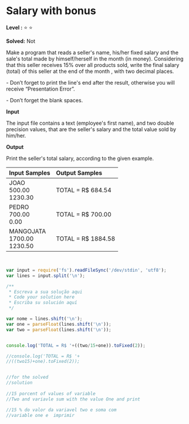 # Salary with bonus 

**Level :** :star: :star:

**Solved:** Not 


<p>
Make a program that reads a seller's name, his/her fixed salary and the sale's total made by himself/herself in the month (in money). Considering that this seller receives 15% over all products sold, write the final salary (total) of this seller at the end of the month , with two decimal places.
</p>

<p>
- Don’t forget to print the line's end after the result, otherwise you will receive “Presentation Error”.</p>

<p>
- Don’t forget the blank spaces.</p>


**Input** 

<p>
The input file contains a text (employee's first name), and two double precision values, that are the seller's salary and the total value sold by him/her.
</p>


**Output**

<p>
Print the seller's total salary, according to the given example.
</p>


| Input Samples | 	Output Samples |
|:--|:--|
| JOAO <br> 500.00 <br> 1230.30 |TOTAL = R$ 684.54
| PEDRO <br> 700.00 <br> 0.00 |TOTAL = R$ 700.00 |
| MANGOJATA <br >1700.00 <br>1230.50 |TOTAL = R$ 1884.58 |

```javascript 


var input = require('fs').readFileSync('/dev/stdin', 'utf8');
var lines = input.split('\n');

/**
 * Escreva a sua solução aqui
 * Code your solution here
 * Escriba su solución aquí
 */

var nome = lines.shift('\n');
var one = parseFloat(lines.shift('\n'));
var two = parseFloat(lines.shift('\n'));


console.log('TOTAL = R$ '+((two/15+one)).toFixed(2));

//console.log('TOTAL = R$ '+
//((two15)+one).toFixed(2));


//for the solved 
//solution
 
//15 porcent of values of variable 
//Two and variavle sum with the value One and print 

//15 % do valor da variavel two e soma com      
//variable one e  imprimir 


```